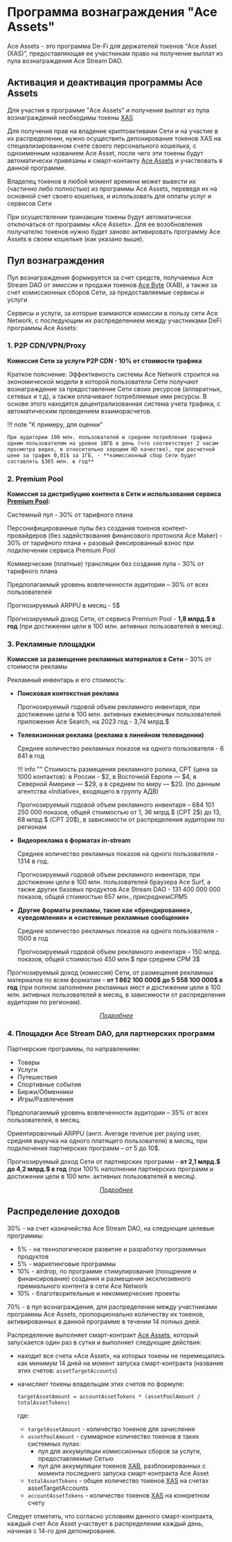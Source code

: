 # Программа вознаграждения "Ace Assets"

<div id="popup-container" style="display: none;">
    <div id="popup-overlay"></div>
    <div id="popup-content"></div>
    <div id="popup-close">
        <img src="{{ assets_root }}/images/close.png" />
    </div>
</div>

Ace Assets - это программа De-Fi для держателей токенов “Ace Asset (XAS)”, предоставляющая ее участникам право на получение выплат из пула вознаграждения Ace Stream DAO.


## Активация и деактивация программы Ace Assets

Для участия в программе "Ace Assets" и получения выплат из пула вознаграждений необходимы токены [XAS][4]

Для получения прав на владение криптоактивами Сети и на участие в их распределении, нужно осуществить депонирование токенов XAS на специализированном счете своего персонального кошелька, с одноименным названием Ace Asset, после чего эти токены будут автоматически привязаны к смарт-контакту [Ace Assets][2] и участвовать в данной программе.

Владелец токенов в любой момент времени может вывести их (частично либо полностью) из программы Ace Assets, переведя их на основной счет своего кошелька, и использовать для оплаты услуг и сервисов Сети

При осуществлении транзакции токены будут автоматически отключаться от программы «Ace Assets». Для ее возобновления получателю токенов нужно будет заново активировать программу Ace Assets в своем кошельке (как указано выше).


## Пул вознаграждения

Пул вознаграждения формируется за счет средств, получаемых Ace Stream DAO от эмиссии и продажи токенов [Ace Byte][3] (XAB), а также за счет комиссионных сборов Сети, за предоставляемые сервисы и услуги

Сервисы и услуги, за которые взимаются комиссии в пользу сети Ace Network, с последующим их распределением между участниками DeFi программы Ace Assets:


### 1. P2P CDN/VPN/Proxy

**Комиссия Сети за услуги P2P CDN - 10% от стоимости трафика**

Краткое пояснение: Эффективность системы Ace Network строится на экономической модели в которой пользователи Сети получают вознаграждение за предоставление Сети своих ресурсов (аппаратных, сетевых и т.д), а также оплачивают потребляемые ими ресурсы. В основе этого находятся децентрализованная система учета трафика, с автоматическим проведением взаиморасчетов.

!!! note "К примеру, для оценки"

    При аудитории 100 млн. пользователей и среднем потребления трафика одним пользователем на уровне 10ГБ в день (что соответствует 2 часам просмотра видео, в относительно хорошем HD качестве), при расчетной цене за трафик 0,01$ за 1ГБ, - **комиссионный сбор Сети будет составлять $365 млн. в год**


### 2. Premium Pool

**Комиссия за дистрибуцию контента в Сети и использования сервиса [Premium Pool][6]:**

Системный пул - 30% от тарифного плана

Персонифицированные пулы без создания токенов контент-провайдеров (без задействования финансового протокола Ace Maker) - 30% от тарифного плана + разовый фиксированный взнос при подключении сервиса Premium Pool

Коммерческие (платные) трансляции без создания пула - 30% от тарифного плана

Предполагаемый уровень вовлеченности аудитории – 30% от всех пользователей

Прогнозируемый ARPPU в месяц - 5$

Прогнозируемый доход Сети, от сервиса Premium Pool - **1,8 млрд.$ в год** (при достижении цели в 100 млн. активных пользователей в месяц).


### 3. Рекламные площадки

**Комиссия за размещение рекламных материалов в Сети** – 30% от стоимости рекламы

Рекламный инвентарь и его стоимость:

- **Поисковая контекстная реклама**

    Прогнозируемый годовой объем рекламного инвентаря, при достижении цели в 100 млн. активных ежемесячных пользователей приложения Ace Search, на 2023 год - 3,74 млрд.$

- **Телевизионная реклама (реклама в линейном телевидении)**

    Среднее количество рекламных показов на одного пользователя - 6 841 в год

    !!! info ""
        Стоимость размещения рекламного ролика, CPT (цена за 1000 контактов): в России - $2, в Восточной Европе — $4, в Северной Америке — $29, а в среднем по миру — $20. (по данным агентства «Initiative», входящего в группу АДВ)


    Прогнозируемый годовой объем рекламного инвентаря – 684 101 250 000 показов, общей стоимостью от 1, 36 млрд.$ (CPT 2$) до 13, 68 млрд $ (CPT 20$), в зависимости от распределения аудитории по регионам

- **Видеореклама в форматах in-stream**

    Среднее количество рекламных показов на одного пользователя - 1314 в год.

    Прогнозируемый годовой объем рекламного инвентаря, при достижении цели в 100 млн. пользователей браузера Ace Surf, а также других базовых продуктов Ace Stream DAO - 131 400 000 000 показов, общей стоимостью 657 млн.$, при среднем CPM 5$

- **Другие форматы рекламы, такие как «брендирование», «уведомления» и «системные рекламные сообщения»**

    Среднее количество рекламных показов на одного пользователя - 1500 в год

    Прогнозируемый годовой объем рекламного инвентаря – 150 млрд. показов, общей стоимостью 450 млн.$ при среднем CPM 3$


Прогнозируемый доход (комиссия) Сети, от размещения рекламных материалов по всем форматам - **от 1 862 100 000$ до 5 558 100 000$ в год** (при полном заполнении рекламных мест и достижении цели в 100 млн. активных пользователей в месяц, в зависимости от распределения аудитории по регионам).

<p style="text-align: center">
    <em>
        <a class="md-button mdx-button--transparent-light open-popup" data-url="../../library/popup/ads" href="#">
            Подробнее
        </a>
    </em>
</p>


### 4. Площадки Ace Stream DAO, для партнерских программ

Партнерские программы, по направлениям:

- Товары
- Услуги
- Путешествия
- Спортивные события
- Биржи/Обменники
- Игры/Развлечения

Предполагаемый уровень вовлеченности аудитории – 35% от всех пользователей, в месяц.

Ориентировочный ARPPU (англ. Average revenue per paying user, средняя выручка на одного платящего пользователя) в месяц, при подключения партнерских программ – от 5 до 10$.

Прогнозируемый доход Сети от партнерских программ - **от 2,1 млрд.$ до 4,2 млрд.$ в год**  (при 100% наполнении партнерских программ и достижении цели в 100 млн. активных пользователей в месяц).

<p style="text-align: center">
    <em>
        <a class="md-button mdx-button--transparent-light open-popup" data-url="../../library/popup/partnership" href="#">
            Подробнее
        </a>
    </em>
</p>


## Распределение доходов

30% - на счет казначейства Ace Stream DAO, на следующие целевые программы:

- 5% - на технологическое развитие и разработку программных продуктов
- 5% - маркетинговые программы
- 10% - airdrop, по программе стимулирования (поощрение и финансирование) создания и размещения эксклюзивного премиального контента в сети Ace Network
- 10% - благотворительные и некоммерческие проекты

70% - в пул вознаграждения, для распределения между участниками программы Ace Assets, пропорционально количеству их токенов, активированных в данной программе в течении 14 полных дней.

Распределение выполняет смарт-контракт [Ace Assets][2], который запускается один раз в сутки и выполняет следующие действия:

- находит все счета «Ace Asset», на которых токены не перемещались как минимум 14 дней на момент запуска смарт-контракта (название этих счетов: `assetTargetAccounts`)
- начисляет токены владельцам этих счетов по формуле:

    ```
    targetAssetAmount = accountAssetTokens * (assetPoolAmount / totalAssetTokens)
    ```

    где:

    - `targetAssetAmount` - количество токенов для зачисления
    - `assetPoolAmount` - суммарное количество токенов в таких системных пулах:
        - пул для аккумуляции комиссионных сборов за услуги, предоставляемые Сетью
        - пул для аккумуляции токенов [XAB][3], разблокированных с момента последнего запуска смарт-контракта Ace Asset
    - `totalAssetTokens` - общее количество токенов [XAS][4] на счетах assetTargetAccounts
    - `accountAssetTokens` - количество токенов [XAS][4] на конкретном счету

Следует отметить, что согласно условиям данного смарт-контракта, каждый счет Ace Asset участвует в распределении каждый день, начиная с 14-го дня депонирования.


[1]: ../system-tokens/ace-time.md
[2]: ../list-of-operations/ace-asset.md
[3]: ../system-tokens/ace-byte.md
[4]: ../system-tokens/ace-asset.md
[6]: ../services/premium-pool.md
